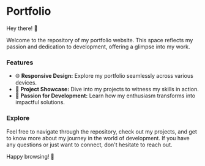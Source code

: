 # Portfolio

Hey there! 👋 

Welcome to the repository of my portfolio website. This space reflects my passion and dedication to development, offering a glimpse into my work.

### Features

- 🌐 **Responsive Design:** Explore my portfolio seamlessly across various devices.
- 🚀 **Project Showcase:** Dive into my projects to witness my skills in action.
- 🎯 **Passion for Development:** Learn how my enthusiasm transforms into impactful solutions.

### Explore

Feel free to navigate through the repository, check out my projects, and get to know more about my journey in the world of development. If you have any questions or just want to connect, don't hesitate to reach out.

Happy browsing! 🌟
